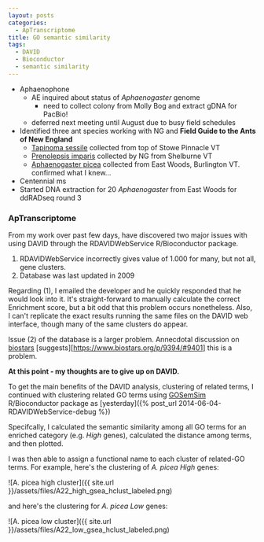 ```yaml
---
layout: posts
categories: 
  - ApTranscriptome
title: GO semantic similarity
tags: 
  - DAVID
  - Bioconductor
  - semantic similarity
---
```


- Aphaenophone
  - AE inquired about status of *Aphaenogaster* genome
    - need to collect colony from Molly Bog and extract gDNA for PacBio!
  - deferred next meeting until August due to busy field schedules
- Identified three ant species working with NG and **Field Guide to the Ants of New England** 
  - [Tapinoma sessile](http://www.antweb.org/description.do?genus=tapinoma&name=sessile&rank=species) collected from top of Stowe Pinnacle VT
  - [Prenolepsis imparis](http://www.antweb.org/description.do?rank=species&name=imparis&genus=prenolepis&project=coloradoants) collected by NG from Shelburne VT
  - [Aphaenogaster picea](http://www.antweb.org/description.do?genus=aphaenogaster&species=picea&rank=species&project=allantwebants) collected from East Woods, Burlington VT. confirmed what I knew...
- Centennial ms  
- Started DNA extraction for 20 *Aphaenogaster* from East Woods for ddRADseq round 3

### ApTranscriptome

From my work over past few days, have discovered two major issues with using DAVID through the RDAVIDWebService R/Bioconductor package.

1. RDAVIDWebService incorrectly gives value of 1.000 for many, but not all, gene clusters. 
2. Database was last updated in 2009

Regarding (1), I emailed the developer and he quickly responded that he would look into it. It's straight-forward to manually calculate the correct Enrichment score, but a bit odd that this problem occurs nonetheless. Also, I can't replicate the exact results running the same files on the DAVID web interface, though many of the same clusters do appear.

Issue (2) of the database is a larger problem. Annecdotal discussion on [biostars](https://www.biostars.org/p/100427/) [suggests][https://www.biostars.org/p/9394/#9401] this is a problem.

**At this point - my thoughts are to give up on DAVID.**

To get the main benefits of the DAVID analysis, clustering of related terms, I continued with clustering related GO terms using  [GOSemSim](http://www.bioconductor.org/packages/release/bioc/html/GOSemSim.html) R/Bioconductor package as [yesterday]({% post_url 2014-06-04-RDAVIDWebService-debug %})

Specifcally, I calculated the semantic similarity among all GO terms for an enriched category (e.g. *High* genes), calculated the distance among terms, and then plotted.

I was then able to assign a functional name to each cluster of related-GO terms. For example, here's the clustering of *A. picea* *High* genes:

![A. picea high cluster]({{ site.url }}/assets/files/A22_high_gsea_hclust_labeled.png)

and here's the clustering for *A. picea* *Low* genes:

![A. picea low cluster]({{ site.url }}/assets/files/A22_low_gsea_hclust_labeled.png)
